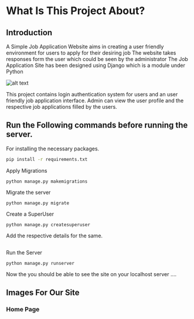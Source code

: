 # What Is This Project About?

## Introduction 

A Simple Job Application Website aims in creating a user friendly environment for users to apply for their desiring job 
The website takes responses form the user which could be seen by the administrator 
The Job Application Site has been designed using Django which is a module under Python

![alt text](https://static.djangoproject.com/img/logos/django-logo-negative.1d528e2cb5fb.png)

This project contains login authentication system for users and an user friendly job application interface.
Admin can view the user profile and the respective job applications filled by the users.


## Run the Following commands before running the server.

For installing the necessary packages.
```bash
pip install -r requirements.txt
```

Apply Migrations

```
python manage.py makemigrations
```
Migrate the server 
```
python manage.py migrate
```
Create a SuperUser 
```
python manage.py createsuperuser
```
Add the respective details for the same.
##
Run the Server 
```
python manage.py runserver
```

Now the you should be able to see the site on your localhost server .... 

## Images For Our Site

### Home Page


